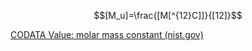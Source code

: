 
$$[M_u]=\frac{[M[^{12}C]]}{[12]}$$

[CODATA Value: molar mass constant (nist.gov)](https://physics.nist.gov/cgi-bin/cuu/Value?mu|search_for=molar+mass+constant)
